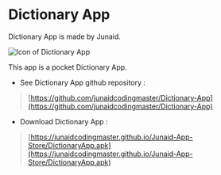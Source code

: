 # Dictionary App 
Dictionary App is made by Junaid.

![Icon of Dictionary App ](https://github.com/junaidcodingmaster/Dictionary-App-v-0.1/blob/main/assets/icon.png?raw=true) 

This app is a pocket Dictionary App.

- See Dictionary App github repository : 
> [https://github.com/junaidcodingmaster/Dictionary-App](https://github.com/junaidcodingmaster/Dictionary-App)

- Download Dictionary App :
> [https://junaidcodingmaster.github.io/Junaid-App-Store/DictionaryApp.apk](https://junaidcodingmaster.github.io/Junaid-App-Store/DictionaryApp.apk)  






